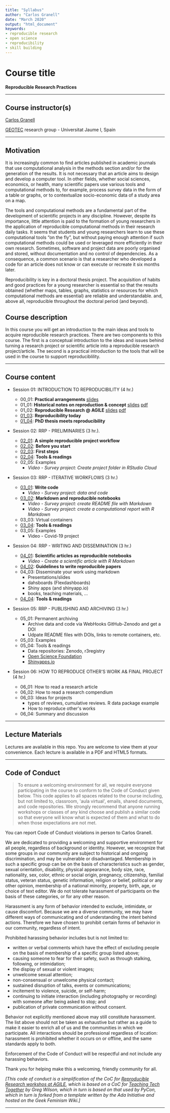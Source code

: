 ```yaml
---
title: "Syllabus"
author: "Carlos Granell"
date: "March 2020"
output: "html_document"
keywords:
- reproducible research
- open science
- reproducibility
- skill building
---
```



# Course title

**Reproducible Research Practices**

---

## Course instructor(s)
[Carlos Granell](http://carlosgranell.eu) 

[GEOTEC](http://geotec.uji.es/) research group - Universitat Jaume I, Spain

---

## Motivation 

It is increasingly common to find articles published in academic journals that use computational analysis in the methods section and/or for the generation of the results. It is not necessary that an article aims to design and develop a computer tool. In other fields, whether social sciences, economics, or health, many scientific papers use various tools and computational methods to, for example, process survey data in the form of a table or graphs, or to contextualize socio-economic data of a study area on a map.

The tools and computational methods are a fundamental part of the development of scientific projects in any discipline. However, despite its importance, little attention is paid to the formation of young researchers in the application of reproducible computational methods in their research daily tasks. It seems that students and young researchers learn to use these computational tools “on the fly”, but without paying enough attention if such computational methods could be used or leveraged more efficiently in their own research. Sometimes, software and project data are poorly organised and stored, without documentation and no control of dependencies. As a consequence, a common scenario is that a researcher who developed a code for an article does not know or can execute or recreate it six months later.

Reproducibility is key in a doctoral thesis project. The acquisition of habits and good practices for a young researcher is essential so that the results obtained (whether maps, tables, graphs, statistics or resources for which computational methods are essential) are reliable and understandable. and, above all, reproducible throughout the doctoral period (and beyond).

## Course description

In this course you will get an introduction to the main ideas and tools to acquire reproducible research practices. There are two components to this course. The first is a conceptual introduction to the ideas and issues behind  turning a research project or scientific article into a reproducible research project/article. The second is a practical introduction to the tools that will be used in the course to support reproduciblility. 

---

## Course content

* Session 01: INTRODUCTION TO REPRODUCIBILITY (4 hr.)
  * 00_01: **Practical arrangements** [slides](http://www3.uji.es/~canut/rrp20/00_01.html)
  * 01_01: **Historical notes on reproduction & concept** [slides](http://www3.uji.es/~canut/rrp20/01_01.html) [pdf](http://www3.uji.es/~canut/rrp20/01_01.pdf)
  * 01_02: **Reproducible Research @ AGILE** [slides](http://www3.uji.es/~canut/rrp20/01_02.html) [pdf](http://www3.uji.es/~canut/rrp20/01_02.pdf)
  * [01_03](http://www3.uji.es/~canut/rrp20/01_03.html): **Reproducibility today**
  * [01_04](http://www3.uji.es/~canut/rrp20/01_04.html): **PhD thesis meets reproducibility**

* Session 02: RRP - PRELIMINARIES (3 hr.).
  * [02_01](http://www3.uji.es/~canut/rrp20/02_01.html): **A simple reproducible project workflow** 
  * [02_02](http://www3.uji.es/~canut/rrp20/02_02.html): **Before you start** 
  * [02_03](http://www3.uji.es/~canut/rrp20/02_03.html): **First steps**
  * [02_04](http://www3.uji.es/~canut/rrp20/02_04.html): **Tools & readings**
  * 02_05: Examples
    * _Video - Survey project: Create project folder in RStudio Cloud_
  
* Session 03: RRP - ITERATIVE WORKFLOWS (3 hr.)
  * [03_01](http://www3.uji.es/~canut/rrp20/03_01.html): **Write code**
      * _Video - Survey project: data and code_
  * [03_02](http://www3.uji.es/~canut/rrp20/03_02.html): **Markdown and reproducible notebooks**
      * _Video - Survey project: create README file with Markdown_
      * _Video - Survey project: create a computational report with R Markdown_
  * 03_03: Virtual containers
  * [03_04](http://www3.uji.es/~canut/rrp20/03_04.html): **Tools & readings**
  * 03_05: Examples
    * Video - Covid-19 project
  
* Session 04: RRP - WRITING AND DISSEMINATION (3 hr.)
  * [04_01](http://www3.uji.es/~canut/rrp20/04_01.html): **Scientific articles as reproducible notebooks**
    * _Video - Create a scientific article with R Markdown_
  * [04_02](http://www3.uji.es/~canut/rrp20/04_02.html): **Guidelines to write reproducible papers**
  * 04_03: Disseminate your work using markdown
    * Presentations/slides
    * dahsboards (Flexdashboards)
    * Shiny apps (and shinyapp.io)
    * books, teaching materials, ...
  * [04_04](http://www3.uji.es/~canut/rrp20/04_04.html): **Tools & readings**

* Session 05: RRP - PUBLISHING AND ARCHIVING (3 hr.)
  * 05_01: Permanent archiving
    * Archive data and code via WebHooks GitHub-Zenodo and get a DOI
    * Udpate README files with DOIs, links to remote containers, etc.
  * 05_03: Examples
  * 05_04: Tools & readings
    * Data repositories: Zenodo, r3registry
    * [Open Science Foundation](https://osf.io/)
    * [Shinyapps.io](https://www.shinyapps.io/)

* Session 06: HOW TO REPRODUCE OTHER'S WORK A& FINAL PROJECT (4 hr.)
  * 06_01: How to read a research article
  * 06_02: How to read a research compendium
  * 06_03: Ideas for projects
    * types of reviews, cumulative reviews. R data package example
    * How to reproduce other's works
  * 06_04: Summary and discussion

---

## Lecture Materials

Lectures are available in this repo. You are welcome to view them at your convenience. Each lecture is available in a PDF and HTML5 formats. 

---


## Code of Conduct

> To ensure a welcoming environment for all, we require everyone participating in the course to conform to the Code of Conduct given below. This code applies to all spaces related to the course including, but not limited to, classroom, 'aula virtual', emails, shared documents, and code repositories. We strongly recommend that anyone running workshops or classes of any kind choose and publish a similar code so that everyone will know what is expected of them and what to do when those expectations are not met.

You can report Code of Conduct violations in person to Carlos Granell.

We are dedicated to providing a welcoming and supportive environment for all people, regardless of background or identity. However, we recognize that some groups in our community are subject to historical and ongoing discrimination, and may be vulnerable or disadvantaged. Membership in such a specific group can be on the basis of characteristics such as gender, sexual orientation, disability, physical appearance, body size, race, nationality, sex, color, ethnic or social origin, pregnancy, citizenship, familial status, veteran status, genetic information, religion or belief, political or any other opinion, membership of a national minority, property, birth, age, or choice of text editor. We do not tolerate harassment of participants on the basis of these categories, or for any other reason.

Harassment is any form of behavior intended to exclude, intimidate, or cause discomfort. Because we are a diverse community, we may have different ways of communicating and of understanding the intent behind actions. Therefore we have chosen to prohibit certain forms of behavior in our community, regardless of intent.

Prohibited harassing behavior includes but is not limited to:

- written or verbal comments which have the effect of excluding people on the basis of membership of a specific group listed above;
- causing someone to fear for their safety, such as through stalking, following, or intimidation;
- the display of sexual or violent images;
- unwelcome sexual attention;
- non-consensual or unwelcome physical contact;
- sustained disruption of talks, events or communications;
- incitement to violence, suicide, or self-harm;
- continuing to initiate interaction (including photography or recording) with someone after being asked to stop; and
- publication of private communication without consent.

Behavior not explicitly mentioned above may still constitute harassment. The list above should not be taken as exhaustive but rather as a guide to make it easier to enrich all of us and the communities in which we participate.
All interactions should be professional regardless of location: harassment is prohibited whether it occurs on or offline, and the same standards apply to both.

Enforcement of the Code of Conduct will be respectful and not include any harassing behaviors.

Thank you for helping make this a welcoming, friendly community for all.

_[This code of conduct is a simplification of the CoC for [Reproducible Research workshos at AGILE](https://o2r.info/reproducible-agile/), which is based on a CoC for [Teaching Tech Together](http://teachtogether.tech/) by Greg Wilson, which in turn is based on that used by PyCon, which in turn is forked from a template written by the Ada Initiative and hosted on the Geek Feminism Wiki.]_

---

